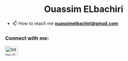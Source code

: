 <h1 align="center">Ouassim ELbachiri</h1>

- 📫 How to reach me **ouassimelbachiri@gmail.com**

<h3 align="left">Connect with me:</h3>
<p align="left">
<a href="https://linkedin.com/in/https://www.linkedin.com/in/ouassim-elbachiri-25528a254/" target="blank"><img align="center" src="https://raw.githubusercontent.com/rahuldkjain/github-profile-readme-generator/master/src/images/icons/Social/linked-in-alt.svg" alt="https://www.linkedin.com/in/ouassim-elbachiri-25528a254/" height="30" width="40" /></a>
</p>

